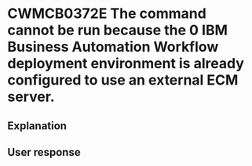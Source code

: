 # CWMCB0372E The command cannot be run because the 0 IBM Business Automation Workflow deployment environment is already configured to use an external ECM server.

## Explanation

## User response